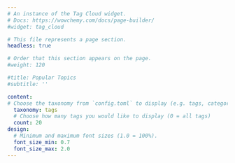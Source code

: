```yaml
---
# An instance of the Tag Cloud widget.
# Docs: https://wowchemy.com/docs/page-builder/
#widget: tag_cloud

# This file represents a page section.
headless: true

# Order that this section appears on the page.
#weight: 120

#title: Popular Topics
#subtitle: ''

content:
# Choose the taxonomy from `config.toml` to display (e.g. tags, categories)
  taxonomy: tags
  # Choose how many tags you would like to display (0 = all tags)
  count: 20
design:
  # Minimum and maximum font sizes (1.0 = 100%).
  font_size_min: 0.7
  font_size_max: 2.0
---
```


